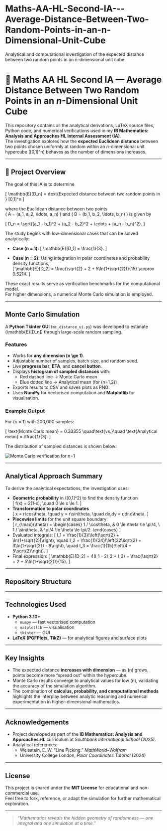 # Maths-AA-HL-Second-IA---Average-Distance-Between-Two-Random-Points-in-an-n-Dimensional-Unit-Cube
Analytical and computational investigation of the expected distance between two random points in an n-dimensional unit cube.

# 📘 Maths AA HL Second IA — Average Distance Between Two Random Points in an *n*-Dimensional Unit Cube

This repository contains all the analytical derivations, LaTeX source files, Python code, and numerical verifications used in my **IB Mathematics: Analysis and Approaches HL Internal Assessment (IA)**.  
The investigation explores how the **expected Euclidean distance** between two points chosen uniformly at random within an *n*-dimensional unit hypercube \([0,1]^n\) behaves as the number of dimensions increases.

---

## 🧮 Project Overview

The goal of this IA is to determine

\[
\mathbb{E}[D_n] = \text{Expected distance between two random points in } [0,1]^n
\]

where the Euclidean distance between two points  
\( A = (a_1, a_2, \ldots, a_n) \) and \( B = (b_1, b_2, \ldots, b_n) \) is given by

\[
D_n = \sqrt{(a_1 - b_1)^2 + (a_2 - b_2)^2 + \cdots + (a_n - b_n)^2}.
\]

The study begins with low-dimensional cases that can be solved analytically:

- **Case \(n = 1\):**
  \[
  \mathbb{E}[D_1] = \frac{1}{3}.
  \]

- **Case \(n = 2\):**
  Using integration in polar coordinates and probability density functions,  
  \[
  \mathbb{E}[D_2] = \frac{\sqrt{2} + 2 + 5\ln(1+\sqrt{2})}{15} \approx 0.5214.
  \]

These exact results serve as verification benchmarks for the computational model.  
For higher dimensions, a numerical Monte Carlo simulation is employed.

---

## Monte Carlo Simulation

A **Python Tkinter GUI** (`mc_distance_ui.py`) was developed to estimate  
\(\mathbb{E}[D_n]\) through large-scale random sampling.

### Features
- Works for **any dimension \(n \ge 1\)**.
- Adjustable number of samples, batch size, and random seed.
- Live **progress bar**, **ETA**, and **cancel button**.
- Displays **histogram of sampled distances** with:
  - Red dashed line → Monte Carlo mean  
  - Blue dotted line → Analytical mean (for \(n=1,2\))
- Exports results to CSV and saves plots as PNG.
- Uses **NumPy** for vectorised computation and **Matplotlib** for visualisation.

### Example Output
For \(n = 1\) with 200,000 samples:

\[
\text{Monte Carlo mean} = 0.33355 \quad\text{vs.}\quad \text{Analytical mean} = \tfrac{1}{3}.
\]

The distribution of sampled distances is shown below:

![Monte Carlo verification for n=1](images/MC_n1_plot.png)

---

## Analytical Approach Summary

To derive the analytical expectations, the investigation uses:
- **Geometric probability** in \([0,1]^2\) to find the density function  
  \[
  f(x) = 2(1-x), \quad 0 \le x \le 1.
  \]
- **Transformation to polar coordinates**  
  \[
  x = r\cos\theta, \quad y = r\sin\theta, \quad dx\,dy = r\,dr\,d\theta.
  \]
- **Piecewise limits** for the unit square boundary:  
  \[
  r_{\max}(\theta) =
  \begin{cases}
  1 / \cos\theta, & 0 \le \theta \le \pi/4, \\
  1 / \sin\theta, & \pi/4 \le \theta \le \pi/2.
  \end{cases}
  \]
- Evaluated integrals:
  \[
  I_1 = \frac{1}{3}\!\left(\sqrt{2} + \ln(1+\sqrt{2})\right), \quad
  I_2 = \frac{1}{24}\!\left(22\sqrt{2} + 3\ln(1+\sqrt{2}) - 8\right), \quad
  I_3 = \frac{1}{15}\!\left(4 + 5\sqrt{2}\right).
  \]
- Final expression:
  \[
  \mathbb{E}[D_2] = 4(I_1 - 2I_2 + I_3)
  = \frac{\sqrt{2} + 2 + 5\ln(1+\sqrt{2})}{15}.
  \]

---

## Repository Structure


---

## Technologies Used
- **Python 3.10+**
  - `numpy` — fast vectorised computation  
  - `matplotlib` — visualisation  
  - `tkinter` — GUI  
- **LaTeX (PGFPlots, TikZ)** — for analytical figures and surface plots  

---

## Key Insights
- The expected distance **increases with dimension** — as \(n\) grows, points become more “spread out” within the hypercube.  
- Monte Carlo results converge to analytical values for low \(n\), validating the accuracy of the simulation algorithm.  
- The combination of **calculus, probability, and computational methods** highlights the interplay between analytic reasoning and numerical experimentation in higher-dimensional mathematics.

---

## Acknowledgements
- Project developed as part of the **IB Mathematics: Analysis and Approaches HL** curriculum at *Southbank International School (2025)*.  
- Analytical references:  
  - Weisstein, E. W. “Line Picking.” *MathWorld–Wolfram*  
  - University College London, *Polar Coordinates Tutorial* (2024)  

---

## License
This project is shared under the **MIT License** for educational and non-commercial use.  
Feel free to fork, reference, or adapt the simulation for further mathematical exploration.

---

> *“Mathematics reveals the hidden geometry of randomness — one integral and one simulation at a time.”*

